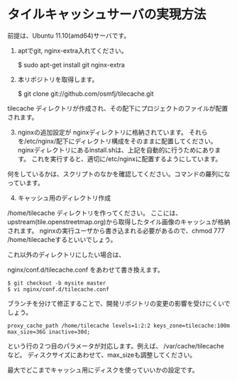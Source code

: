 タイルキャッシュサーバの実現方法
==================================


前提は、Ubuntu 11.10(amd64)サーバです。

1. aptでgit, nginx-extra入れてください。

    $ sudo apt-get install git nginx-extra

2. 本リポジトリを取得します。

    $ git clone git://github.com/osmfj/tilecache.git

tilecache ディレクトリが作成され、その配下にプロジェクトのファイルが配置されます。

3. nginxの追加設定が nginxディレクトリに格納されています。
それらを/etc/nginx/配下にディレクトリ構成をそのままに配置してください。
nginxディレクトリにあるinstall.shは、上記を自動的に行うためにあります。
これを実行すると、適切に/etc/nginxに配置するようにしています。

何をしているかは、スクリプトのなかを確認してください。コマンドの羅列になっています。

4. キャッシュ用のディレクトリ作成

/home/tilecache ディレクトリを作ってください。
ここには、upstream(tile.openstreetmap.org)から取得したタイル画像のキャッシュが格納されます。
nginxの実行ユーザから書き込まれる必要があるので、chmod 777 /home/tilecacheするといいでしょう。

これ以外のディレクトリにしたい場合は、

nginx/conf.d/tilecache.conf をあわせて書き換えます。

    $ git checkout -b mysite master
    $ vi nginx/conf.d/tilecache.conf 

ブランチを分けて修正することで、開発リポジトリの変更の影響を受けにくいでしょう。

    proxy_cache_path /home/tilecache levels=1:2:2 keys_zone=tilecache:100m max_size=36G inactive=30d;

という行の２つ目のパラメータが対応します。例えば、 /var/cache/tilecache など。
ディスクサイズにあわせて、max_sizeも調整してください。

最大でどこまでキャッシュ用にディスクを使っていいかの設定です。


